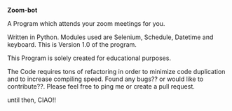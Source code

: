 **Zoom-bot**

A Program which attends your zoom meetings for you.

Written in Python.
Modules used are Selenium, Schedule, Datetime and keyboard.
This is Version 1.0 of the program.

This Program is solely created for educational purposes.

The Code requires tons of refactoring in order to minimize code duplication and to increase compiling speed.
Found any bugs?? or would like to contribute??. Please feel free to ping me or create a pull request. 

until then, CIAO!!
